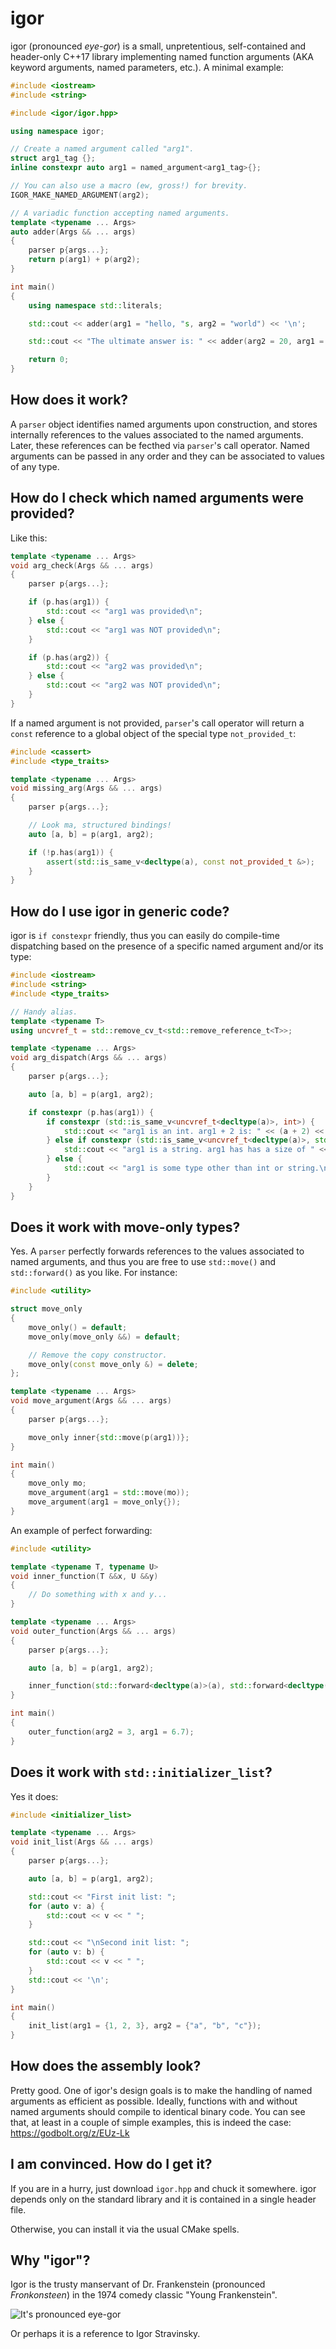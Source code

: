 # igor

igor (pronounced *eye-gor*) is a small, unpretentious, self-contained and header-only C++17
library implementing named function arguments (AKA keyword arguments, named parameters, etc.).
A minimal example:

```c++
#include <iostream>
#include <string>

#include <igor/igor.hpp>

using namespace igor;

// Create a named argument called "arg1".
struct arg1_tag {};
inline constexpr auto arg1 = named_argument<arg1_tag>{};

// You can also use a macro (ew, gross!) for brevity.
IGOR_MAKE_NAMED_ARGUMENT(arg2);

// A variadic function accepting named arguments.
template <typename ... Args>
auto adder(Args && ... args)
{
    parser p{args...};
    return p(arg1) + p(arg2);
}

int main()
{
    using namespace std::literals;

    std::cout << adder(arg1 = "hello, "s, arg2 = "world") << '\n';

    std::cout << "The ultimate answer is: " << adder(arg2 = 20, arg1 = 22) << '\n';

    return 0;
}
```

## How does it work?

A ``parser`` object identifies named arguments upon construction, and stores internally
references to the values associated to the named arguments. Later, these references can be fecthed via
``parser``'s call operator. Named arguments can be passed in any order and they can be associated to values
of any type.

## How do I check which named arguments were provided?

Like this:

```c++
template <typename ... Args>
void arg_check(Args && ... args)
{
    parser p{args...};

    if (p.has(arg1)) {
        std::cout << "arg1 was provided\n";
    } else {
        std::cout << "arg1 was NOT provided\n";
    }

    if (p.has(arg2)) {
        std::cout << "arg2 was provided\n";
    } else {
        std::cout << "arg2 was NOT provided\n";
    }
}
```

If a named argument is not provided, ``parser``'s call operator will return
a ``const`` reference to a global object of the special type ``not_provided_t``:

```c++
#include <cassert>
#include <type_traits>

template <typename ... Args>
void missing_arg(Args && ... args)
{
    parser p{args...};

    // Look ma, structured bindings!
    auto [a, b] = p(arg1, arg2);

    if (!p.has(arg1)) {
        assert(std::is_same_v<decltype(a), const not_provided_t &>);
    }
}
```

## How do I use igor in generic code?

igor is ``if constexpr`` friendly, thus you can easily do compile-time dispatching based on the
presence of a specific named argument and/or its type:

```c++
#include <iostream>
#include <string>
#include <type_traits>

// Handy alias.
template <typename T>
using uncvref_t = std::remove_cv_t<std::remove_reference_t<T>>;

template <typename ... Args>
void arg_dispatch(Args && ... args)
{
    parser p{args...};

    auto [a, b] = p(arg1, arg2);

    if constexpr (p.has(arg1)) {
        if constexpr (std::is_same_v<uncvref_t<decltype(a)>, int>) {
            std::cout << "arg1 is an int. arg1 + 2 is: " << (a + 2) << ".\n";
        } else if constexpr (std::is_same_v<uncvref_t<decltype(a)>, std::string>) {
            std::cout << "arg1 is a string. arg1 has has a size of " << a.size() << ".\n";
        } else {
            std::cout << "arg1 is some type other than int or string.\n";
        }
    }
}
```

## Does it work with move-only types?

Yes. A ``parser`` perfectly forwards references to the values associated to named arguments, and thus you
are free to use ``std::move()`` and ``std::forward()`` as you like. For instance:

```c++
#include <utility>

struct move_only
{
    move_only() = default;
    move_only(move_only &&) = default;

    // Remove the copy constructor.
    move_only(const move_only &) = delete;
};

template <typename ... Args>
void move_argument(Args && ... args)
{
    parser p{args...};

    move_only inner{std::move(p(arg1))};
}

int main()
{
    move_only mo;
    move_argument(arg1 = std::move(mo));
    move_argument(arg1 = move_only{});
}

```

An example of perfect forwarding:

```c++
#include <utility>

template <typename T, typename U>
void inner_function(T &&x, U &&y)
{
    // Do something with x and y...
}

template <typename ... Args>
void outer_function(Args && ... args)
{
    parser p{args...};

    auto [a, b] = p(arg1, arg2);

    inner_function(std::forward<decltype(a)>(a), std::forward<decltype(b)>(b));
}

int main()
{
    outer_function(arg2 = 3, arg1 = 6.7);
}
```

## Does it work with ``std::initializer_list``?

Yes it does:

```c++
#include <initializer_list>

template <typename ... Args>
void init_list(Args && ... args)
{
    parser p{args...};

    auto [a, b] = p(arg1, arg2);

    std::cout << "First init list: ";
    for (auto v: a) {
        std::cout << v << " ";
    }

    std::cout << "\nSecond init list: ";
    for (auto v: b) {
        std::cout << v << " ";
    }
    std::cout << '\n';
}

int main()
{
    init_list(arg1 = {1, 2, 3}, arg2 = {"a", "b", "c"});
}
```

## How does the assembly look?

Pretty good. One of igor's design goals is to make the handling of named arguments as efficient
as possible. Ideally, functions with and without named arguments should compile to identical binary code.
You can see that, at least in a couple of simple examples, this is indeed the case: https://godbolt.org/z/EUz-Lk

## I am convinced. How do I get it?

If you are in a hurry, just download ``igor.hpp`` and chuck it somewhere. igor depends only on the standard library and it
is contained in a single header file.

Otherwise, you can install it via the usual CMake spells.

## Why "igor"?

Igor is the trusty manservant of Dr. Frankenstein (pronounced *Fronkonsteen*) in the 1974 comedy classic "Young Frankenstein".

![It's pronounced eye-gor](https://github.com/bluescarni/igor/raw/master/igor.gif)

Or perhaps it is a reference to Igor Stravinsky.
